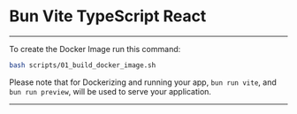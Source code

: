 # Bun Vite TypeScript React
_______________________________________________________________________________

To create the Docker Image run this command:
```sh
bash scripts/01_build_docker_image.sh
```

Please note that for Dockerizing and running your app, `bun run vite`,
and `bun run preview`, will be used to serve your application.

_______________________________________________________________________________
